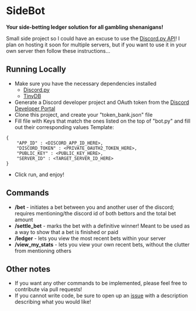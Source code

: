 # SideBot

**Your side-betting ledger solution for all gambling shenanigans!**

Small side project so I could have an excuse to use the [Discord.py API](https://discordpy.readthedocs.io/en/latest/api.html)! I plan on hosting it soon for multiple servers, but if you want to use it in your own server then follow these instructions...

## Running Locally
- Make sure you have the necessary dependencies installed
    - [Discord.py](https://github.com/Rapptz/discord.py)
    - [TinyDB](https://tinydb.readthedocs.io/en/latest/getting-started.html)
- Generate a Discord developer project and OAuth token from the [Discord Developer Portal](https://discord.com/developers/docs/topics/oauth2)
- Clone this project, and create your "token_bank.json" file
- Fill file with Keys that match the ones listed on the top of "bot.py" and fill out their corresponding values
Template:
```
{
    "APP_ID" : <DISCORD_APP_ID_HERE>,
    "DISCORD_TOKEN" : <PRIVATE_OAUTH2_TOKEN_HERE>,
    "PUBLIC_KEY" : <PUBLIC_KEY_HERE>,
    "SERVER_ID" : <TARGET_SERVER_ID_HERE>
}
```
- Click run, and enjoy!

## Commands
- **/bet** - initiates a bet between you and another user of the discord; requires mentioning/the discord id of both bettors and the total bet amount
- **/settle_bet** - marks the bet with a definitive winner! Meant to be used as a way to show that a bet is finished or paid
- **/ledger** - lets you view the most recent bets within your server
- **/view_my_stats** - lets you view your own recent bets, without the clutter from mentioning others
## Other notes
- If you want any other commands to be implemented, please feel free to contribute via pull requests!
- If you cannot write code, be sure to open up an [issue](https://docs.github.com/en/issues/tracking-your-work-with-issues/using-issues/creating-an-issue) with a description describing what you would like!
